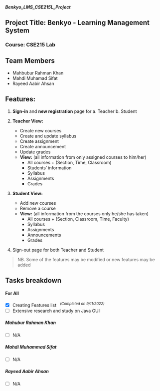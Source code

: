 ##### Benkyo_LMS_CSE215L_Project

## Project Title: Benkyo - Learning Management System 

### Course: CSE215 Lab

## Team Members 
- Mahbubur Rahman Khan
- Mahdi Muhamad Sifat
- Rayeed Aabir Ahsan


## Features:
1. **Sign-in** and **new registration** page for
   a. Teacher
   b. Student
   
2. **Teacher View:**
   - Create new courses
   - Create and update syllabus
   - Create assignment
   - Create announcement
   - Update grades
   - **View:** (all information from only assigned courses to him/her)
      - All courses + (Section, Time, Classroom)
      - Students’ information
      - Syllabus
      -	Assignments
      - Grades 
      
3. **Student View:** 
   - Add new courses
   - Remove a course
   - **View:** (all information from the courses only he/she has taken)
      - All courses + (Section, Classroom, Time, Faculty) 
      -	Syllabus
      - Assignments
      - Announcements 
      - Grades
      
4. Sign-out page for both Teacher and Student 

> NB. Some of the features may be modified or new features may be added

## Tasks breakdown

#### For All
- [X] Creating Features list  &nbsp;  <sup>*(Completed on 9/11/2022)*</sup>
- [ ]  Extensive research and study on Java GUI

##### Mahubur Rahman Khan
- [ ] N/A
##### Mahdi Muhammad Sifat
- [ ] N/A
##### Rayeed Aabir Ahsan
- [ ] N/A
